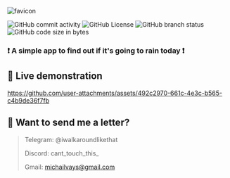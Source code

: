 ![favicon](https://github.com/user-attachments/assets/eb1df36e-d925-4405-a843-f2fc28c6398a)

![GitHub commit activity](https://img.shields.io/github/commit-activity/w/MikeV182/Rainify) ![GitHub License](https://img.shields.io/github/license/MikeV182/Rainify) ![GitHub branch status](https://img.shields.io/github/checks-status/MikeV182/Rainify/main) ![GitHub code size in bytes](https://img.shields.io/github/languages/code-size/MikeV182/Rainify)


### ❗ A simple app to find out if it's going to rain today ❗

## 🔴 Live demonstration

https://github.com/user-attachments/assets/492c2970-661c-4e3c-b565-c4b9de36f7fb

## 💬 Want to send me a letter?

> Telegram: @iwalkaroundlikethat
>
> Discord: cant_touch_this_
>
> Gmail: michailvays@gmail.com